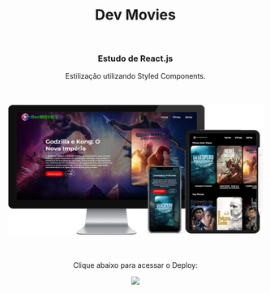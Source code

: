 <h1 align="center">
  Dev Movies</h1>
<br>
<h3 align="center">Estudo de React.js</h3>
<p align="center">Estilização utilizando Styled Components.</p>
<br>
<br>

<div align="center">
  <img width="800" src="https://github.com/feliperyo/dev-movies/blob/master/src/assets/mockup.png?raw=true"/>
</div>
<br>

<div align="center">
  <br>
  <p>Clique abaixo para acessar o Deploy:</p>
<a href="https://dev-movies-lemon.vercel.app/" target="_blank"><img src="https://img.shields.io/website-up-down-green-red/http/cv.lbesson.qc.to.svg"></a>
</div>
